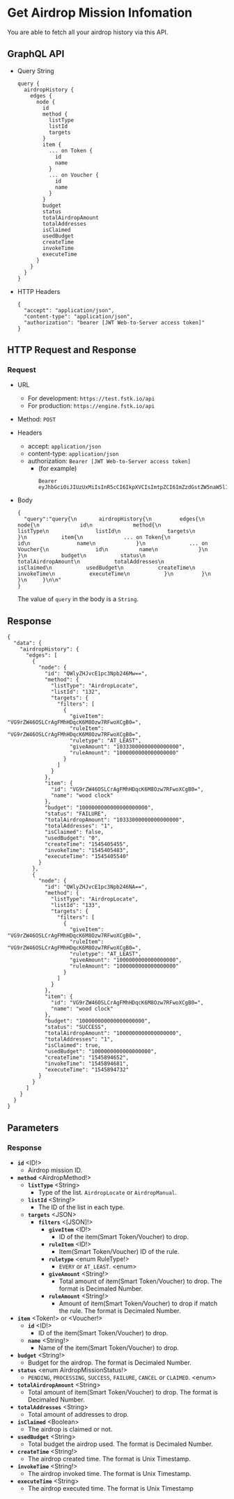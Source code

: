 
# Get Airdrop Mission Infomation

You are able to fetch all your airdrop history via this API.

## GraphQL API

- Query String
  ```
  query {
    airdropHistory {
      edges {
        node {
          id
          method {
            listType
            listId
            targets
          }
          item {
            ... on Token {
              id
              name
            }
            ... on Voucher {
              id
              name
            }
          }
          budget
          status
          totalAirdropAmount
          totalAddresses
          isClaimed
          usedBudget
          createTime
          invokeTime
          executeTime
        }
      }
    }
  }
  ```
  
- HTTP Headers 
  ```
  {
    "accept": "application/json",
    "content-type": "application/json",
    "authorization": "bearer [JWT Web-to-Server access token]"
  }
  ```
## HTTP Request and Response
### Request

- URL
  - For development: `https://test.fstk.io/api`
  - For production: `https://engine.fstk.io/api`

- Method: `POST`

- Headers
  - accept: `application/json`
  - content-type: `application/json` 
  - authorization: `Bearer [JWT Web-to-Server access token]`
    - (for example)
      ```
      Bearer eyJhbGciOiJIUzUxMiIsInR5cCI6IkpXVCIsImtpZCI6ImZzdGstZW5naW5lIn0.eyJ1aWQiOiLDr1xiw73Ch8KDSFx1MDAxMcOowo5awrvCqsOAXHUwMDAywrwmIiwiaWF0IjoxNTM4NzA5MDM2LCJleHAiOjE1Mzg3OTU0MzYsImF1ZCI6InVybjpmc3RrOmVuZ2luZSIsImlzcyI6InVybjpmc3RrOmVuZ2luZSIsInN1YiI6InVybjpmc3RrOmVuZ2luZTphY2Nlc3NfdG9rZW4ifQ.msJZ61FHIkKtjUpDs4sx1Kk1rb9vdhus3ntUDj6rHNmsygiHTgOEMQFJMtVqtWqkNgrtRgGpngq8Rf47xTT53g
      ```

- Body
  ``` 
  {  
    "query":"query{\n       airdropHistory{\n         edges{\n           node{\n             id\n             method{\n               listType\n               listId\n               targets\n             }\n           item{\n             ... on Token{\n               id\n               name\n             }\n              ... on Voucher{\n               id\n          name\n             }\n           }\n           budget\n           status\n           totalAirdropAmount\n           totalAddresses\n           isClaimed\n           usedBudget\n           createTime\n           invokeTime\n           executeTime\n           }\n         }\n       }\n     }\n\n"
  }
  ```

  The value of `query` in the body is a `String`. 
  

## Response
```
{
  "data": {
    "airdropHistory": {
      "edges": [
        {
          "node": {
            "id": "QWlyZHJvcE1pc3Npb246Mw==",
            "method": {
              "listType": "AirdropLocate",
              "listId": "132",
              "targets": {
                "filters": [
                  {
                    "giveItem": "VG9rZW46OSLCrAgFMhHDqcK6M8Ozw7RFwoXCgB0=",
                    "ruleItem": "VG9rZW46OSLCrAgFMhHDqcK6M8Ozw7RFwoXCgB0=",
                    "ruletype": "AT_LEAST",
                    "giveAmount": "10333000000000000000",
                    "ruleAmount": "1000000000000000000"
                  }
                ]
              }
            },
            "item": {
              "id": "VG9rZW46OSLCrAgFMhHDqcK6M8Ozw7RFwoXCgB0=",
              "name": "wood clock"
            },
            "budget": "1000000000000000000000",
            "status": "FAILURE",
            "totalAirdropAmount": "10333000000000000000",
            "totalAddresses": "1",
            "isClaimed": false,
            "usedBudget": "0",
            "createTime": "1545405455",
            "invokeTime": "1545405483",
            "executeTime": "1545405540"
          }
        },
        {
          "node": {
            "id": "QWlyZHJvcE1pc3Npb246NA==",
            "method": {
              "listType": "AirdropLocate",
              "listId": "133",
              "targets": {
                "filters": [
                  {
                    "giveItem": "VG9rZW46OSLCrAgFMhHDqcK6M8Ozw7RFwoXCgB0=",
                    "ruleItem": "VG9rZW46OSLCrAgFMhHDqcK6M8Ozw7RFwoXCgB0=",
                    "ruletype": "AT_LEAST",
                    "giveAmount": "1000000000000000000",
                    "ruleAmount": "1000000000000000000"
                  }
                ]
              }
            },
            "item": {
              "id": "VG9rZW46OSLCrAgFMhHDqcK6M8Ozw7RFwoXCgB0=",
              "name": "wood clock"
            },
            "budget": "100000000000000000000",
            "status": "SUCCESS",
            "totalAirdropAmount": "1000000000000000000",
            "totalAddresses": "1",
            "isClaimed": true,
            "usedBudget": "1000000000000000000",
            "createTime": "1545894652",
            "invokeTime": "1545894681",
            "executeTime": "1545894732"
          }
        }
      ]
    }
  }
}
```

## Parameters
### Response
  - **`id`** \<ID!>
    - Airdrop mission ID.
  - **`method`** \<AirdropMethod!>
    - **`listType`** \<String>
      - Type of the list. `AirdropLocate` or `AirdropManual`.
    - **`listId`** \<String!>
      - The ID of the list in each type.
    - **`targets`** \<JSON>
      - **`filters`** \<[JSON]!>
        - **`giveItem`** \<ID!>
          - ID of the item(Smart Token/Voucher) to drop.
        - **`ruleItem`** \<ID!>
          - Item(Smart Token/Voucher) ID of the rule.
        - **`ruletype`** \<enum RuleType!>
          - `EVERY` or `AT_LEAST`.  \<enum>
        - **`giveAmount`** \<String!>
          - Total amount of item(Smart Token/Voucher) to drop. The format is Decimaled Number.
        - **`ruleAmount`** \<String!>
          - Amount of item(Smart Token/Voucher) to drop if match the rule. The format is Decimaled Number.
  - **`item`** \<Token!> or \<Voucher!>
    - **`id`** \<ID!>
      - ID of the item(Smart Token/Voucher) to drop.
    - **`name`** \<String!>
      - Name of the item(Smart Token/Voucher) to drop.
  - **`budget`** \<String!>
    - Budget for the airdrop. The format is Decimaled Number.
  - **`status`** \<enum AirdropMissionStatus!>
    - `PENDING`, `PROCESSING`, `SUCCESS`, `FAILURE`, `CANCEL` or `CLAIMED`. \<enum>
  - **`totalAirdropAmount`** \<String>
    - Total amount of item(Smart Token/Voucher) to drop. The format is Decimaled Number.
  - **`totalAddresses`** \<String>
    - Total amount of addresses to drop.
  - **`isClaimed`** \<Boolean>
    - The airdrop is claimed or not.
  - **`usedBudget`** \<String>
    - Total budget the airdrop used. The format is Decimaled Number.
  - **`createTime`** \<String!>
    - The airdrop created time. The format is Unix Timestamp.
  - **`invokeTime`** \<String!>
    - The airdrop invoked time. The format is Unix Timestamp.
  - **`executeTime`** \<String>
    - The airdrop executed time. The format is Unix Timestamp